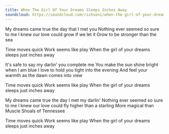 ```yaml
---
title: When The Girl Of Your Dreams Sleeps Inches Away
soundcloud: https://soundcloud.com/richsoni/when-the-girl-of-your-dreams-sleeps-inches-away
---
```


My dreams came true the day that I met you
Nothing ever seemed so sure to me
I knew our love could grow if we let it
Grow to be stronger than the sea

Time moves quick
Work seems like play
When the girl of your dreams sleeps just inches away

It's safe to say my darlin' you complete me
You make the sun shine bright when I am blue
I love to hold you tight into the evening
And feel your warmth as the dawn comes into view

Time moves quick
Work seems like play
When the girl of your dreams sleeps just inches away

My dreams came true the day I met my darlin'
Nothing ever seemed so sure to me
I knew our love could fly higher than a starling
More magical than Muscle Shoals of Tennessee

Time moves quick
Work seems like play
When the girl of your dreams sleeps just inches away
